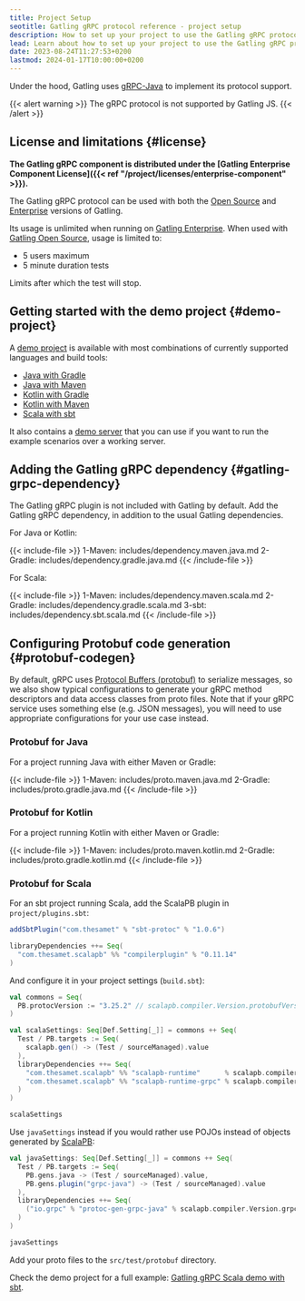 ```yaml
---
title: Project Setup
seotitle: Gatling gRPC protocol reference - project setup
description: How to set up your project to use the Gatling gRPC protocol
lead: Learn about how to set up your project to use the Gatling gRPC protocol
date: 2023-08-24T11:27:53+0200
lastmod: 2024-01-17T10:00:00+0200
---
```


Under the hood, Gatling uses [gRPC-Java](https://grpc.io/docs/languages/java/) to implement its protocol support.

{{< alert warning >}}
The gRPC protocol is not supported by Gatling JS.
{{< /alert >}}

## License and limitations {#license}

**The Gatling gRPC component is distributed under the
[Gatling Enterprise Component License]({{< ref "/project/licenses/enterprise-component" >}}).**

The Gatling gRPC protocol can be used with both the [Open Source](https://gatling.io/products/) and
[Enterprise](https://gatling.io/products/) versions of Gatling.

Its usage is unlimited when running on [Gatling Enterprise](https://gatling.io/products/). When used with
[Gatling Open Source](https://gatling.io/products/), usage is limited to:

- 5 users maximum
- 5 minute duration tests

Limits after which the test will stop.

## Getting started with the demo project {#demo-project}

A [demo project](https://github.com/gatling/gatling-grpc-demo) is available with most combinations of currently
supported languages and build tools:

- [Java with Gradle](https://github.com/gatling/gatling-grpc-demo/tree/main/java/gradle)
- [Java with Maven](https://github.com/gatling/gatling-grpc-demo/tree/main/java/maven)
- [Kotlin with Gradle](https://github.com/gatling/gatling-grpc-demo/tree/main/kotlin/gradle)
- [Kotlin with Maven](https://github.com/gatling/gatling-grpc-demo/tree/main/kotlin/maven)
- [Scala with sbt](https://github.com/gatling/gatling-grpc-demo/tree/main/scala/sbt)

It also contains a [demo server](https://github.com/gatling/gatling-grpc-demo/tree/main/server) that you can use if
you want to run the example scenarios over a working server.

## Adding the Gatling gRPC dependency {#gatling-grpc-dependency}

The Gatling gRPC plugin is not included with Gatling by default. Add the Gatling gRPC dependency, in addition to the
usual Gatling dependencies.

For Java or Kotlin:

{{< include-file >}}
1-Maven: includes/dependency.maven.java.md
2-Gradle: includes/dependency.gradle.java.md
{{< /include-file >}}

For Scala:

{{< include-file >}}
1-Maven: includes/dependency.maven.scala.md
2-Gradle: includes/dependency.gradle.scala.md
3-sbt: includes/dependency.sbt.scala.md
{{< /include-file >}}

## Configuring Protobuf code generation {#protobuf-codegen}

By default, gRPC uses [Protocol Buffers (protobuf)](https://grpc.io/docs/what-is-grpc/introduction/#working-with-protocol-buffers)
to serialize messages, so we also show typical configurations to generate your gRPC method descriptors and data access
classes from proto files. Note that if your gRPC service uses something else (e.g. JSON messages), you will need to use
appropriate configurations for your use case instead.

### Protobuf for Java

For a project running Java with either Maven or Gradle: 

{{< include-file >}}
1-Maven: includes/proto.maven.java.md
2-Gradle: includes/proto.gradle.java.md
{{< /include-file >}}

### Protobuf for Kotlin

For a project running Kotlin with either Maven or Gradle:

{{< include-file >}}
1-Maven: includes/proto.maven.kotlin.md
2-Gradle: includes/proto.gradle.kotlin.md
{{< /include-file >}}

### Protobuf for Scala

For an sbt project running Scala, add the ScalaPB plugin in `project/plugins.sbt`:

```scala
addSbtPlugin("com.thesamet" % "sbt-protoc" % "1.0.6")

libraryDependencies ++= Seq(
  "com.thesamet.scalapb" %% "compilerplugin" % "0.11.14"
)
```

And configure it in your project settings (`build.sbt`):

```scala
val commons = Seq(
  PB.protocVersion := "3.25.2" // scalapb.compiler.Version.protobufVersion may point to an older version
)

val scalaSettings: Seq[Def.Setting[_]] = commons ++ Seq(
  Test / PB.targets := Seq(
    scalapb.gen() -> (Test / sourceManaged).value
  ),
  libraryDependencies ++= Seq(
    "com.thesamet.scalapb" %% "scalapb-runtime"      % scalapb.compiler.Version.scalapbVersion % "protobuf",
    "com.thesamet.scalapb" %% "scalapb-runtime-grpc" % scalapb.compiler.Version.scalapbVersion % "test"
  )
)

scalaSettings
```

Use `javaSettings` instead if you would rather use POJOs instead of objects generated by [ScalaPB](https://scalapb.github.io/):

```scala
val javaSettings: Seq[Def.Setting[_]] = commons ++ Seq(
  Test / PB.targets := Seq(
    PB.gens.java -> (Test / sourceManaged).value,
    PB.gens.plugin("grpc-java") -> (Test / sourceManaged).value
  ),
  libraryDependencies ++= Seq(
    ("io.grpc" % "protoc-gen-grpc-java" % scalapb.compiler.Version.grpcJavaVersion).asProtocPlugin()
  )
)

javaSettings
```

Add your proto files to the `src/test/protobuf` directory.

Check the demo project for a full example:
[Gatling gRPC Scala demo with sbt](https://github.com/gatling/gatling-grpc-demo/tree/main/scala/sbt).
